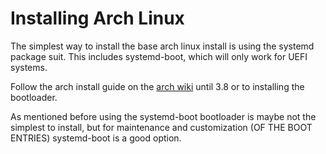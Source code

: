 # Installing Arch Linux

The simplest way to install the base arch linux install is using the systemd package suit.
This includes systemd-boot, which will only work for UEFI systems.

Follow the arch install guide on the [arch wiki](https://wiki.archlinux.org/title/Installation_guide) until 3.8 or to installing the bootloader.

As mentioned before using the systemd-boot bootloader is maybe not the simplest to install, 
but for maintenance and customization (OF THE BOOT ENTRIES) systemd-boot is a good option.


